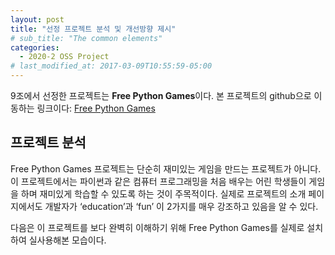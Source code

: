 ```yaml
---
layout: post
title: "선정 프로젝트 분석 및 개선방향 제시"
# sub_title: "The common elements"
categories:
  - 2020-2 OSS Project
# last_modified_at: 2017-03-09T10:55:59-05:00
---
```


9조에서 선정한 프로젝트는 **Free Python Games**이다.
본 프로젝트의 github으로 이동하는 링크이다: [Free Python Games](https://github.com/grantjenks/free-python-games)

## 프로젝트 분석

Free Python Games 프로젝트는 단순히 재미있는 게임을 만드는 프로젝트가 아니다. 
이 프로젝트에서는 파이썬과 같은 컴퓨터 프로그래밍을 처음 배우는 어린 학생들이 게임을 하며 재미있게 학습할 수 있도록 하는 것이 주목적이다.
실제로 프로젝트의 소개 페이지에서도 개발자가 ‘education’과 ‘fun’ 이 2가지를 매우 강조하고 있음을 알 수 있다.

다음은 이 프로젝트를 보다 완벽히 이해하기 위해 Free Python Games를 실제로 설치하여 실사용해본 모습이다.

